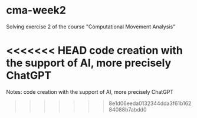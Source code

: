 # cma-week2
Solving exercise 2 of the course "Computational Movement Analysis"

<<<<<<< HEAD
code creation with the support of AI, more precisely ChatGPT
=======
Notes:
code creation with the support of AI, more precisely ChatGPT
>>>>>>> 8e1d06eeda0132344dda3f61b16284088b7abdd0
